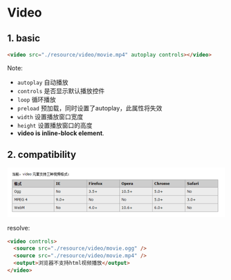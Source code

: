 # Video

## 1. basic

```html
<video src="./resource/video/movie.mp4" autoplay controls></video>
```

Note:

- `autoplay` 自动播放
- `controls` 是否显示默认播放控件
- `loop` 循环播放
- `preload` 预加载，同时设置了autoplay，此属性将失效
- `width` 设置播放窗口宽度
- `height` 设置播放窗口的高度
- **video is inline-block element**.

## 2. compatibility

![audio compatibility](./images/videoCompatibility.png)

resolve:

```html
<video controls>
  <source src="./resource/video/movie.ogg" />
  <source src="./resource/video/movie.mp4" />
  <output>浏览器不支持html视频播放</output>
</video>
```